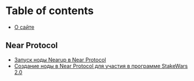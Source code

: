 # Table of contents

* [О сайте](README.md)

## Near Protocol

* [Запуск ноды Nearup в Near Protocol](near-protocol/nearup.md)
* [Создание ноды в Near Protocol для участия в программе StakeWars 2.0](near-protocol/stakewars.md)

